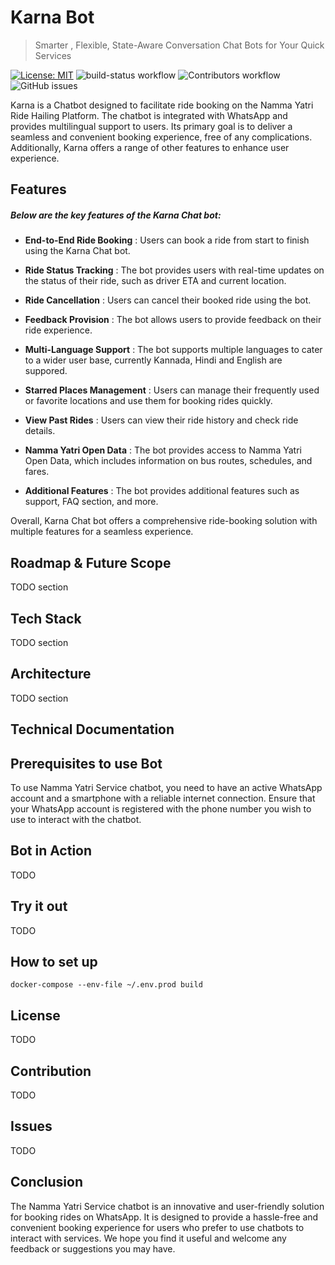 # Karna Bot

<!--  logo & tag goes here -->


> Smarter , Flexible, State-Aware Conversation Chat Bots for Your Quick Services


[![License: MIT](https://img.shields.io/badge/License-MIT-yellow.svg)](https://opensource.org/licenses/MIT)
![build-status workflow](https://github.com/nishanb/Namma-Bot/actions/workflows/app-deploy.yml/badge.svg)
![Contributors workflow](https://img.shields.io/github/contributors/nishanb/Namma-Bot)
![GitHub issues](https://img.shields.io/github/issues/nishanb/Namma-Bot)

Karna is a Chatbot designed to facilitate ride booking on the Namma Yatri Ride Hailing Platform. The chatbot is integrated with WhatsApp and provides multilingual support to users. Its primary goal is to deliver a seamless and convenient booking experience, free of any complications. Additionally, Karna offers a range of other features to enhance user experience.

## Features 
##### Below are the key features of the Karna Chat bot:

-  **End-to-End Ride Booking** : Users can book a ride from start to finish using the Karna Chat bot.


-  **Ride Status Tracking** : The bot provides users with real-time updates on the status of their ride, such as driver ETA and current location.


-  **Ride Cancellation** : Users can cancel their booked ride using the bot.


-  **Feedback Provision** : The bot allows users to provide feedback on their ride experience.


-  **Multi-Language Support** : The bot supports multiple languages to cater to a wider user base, currently Kannada, Hindi and English are suppored.


-  **Starred Places Management** : Users can manage their frequently used or favorite locations and use them for booking rides quickly.


-  **View Past Rides** : Users can view their ride history and check ride details.


-  **Namma Yatri Open Data** : The bot provides access to Namma Yatri Open Data, which includes information on bus routes, schedules, and fares.


-  **Additional Features** : The bot provides additional features such as support, FAQ section, and more.

Overall, Karna Chat bot offers a comprehensive ride-booking solution with multiple features for a seamless experience.

## Roadmap & Future Scope
TODO section

## Tech Stack
TODO section

## Architecture
TODO section

## Technical Documentation

## Prerequisites to use Bot
To use Namma Yatri Service chatbot, you need to have an active WhatsApp account and a smartphone with a reliable internet connection. Ensure that your WhatsApp account is registered with the phone number you wish to use to interact with the chatbot.

## Bot in Action 
TODO 

## Try it out
TODO

## How to set up
`docker-compose --env-file ~/.env.prod build`

## License
TODO

## Contribution
TODO 

## Issues
TODO 

## Conclusion
The Namma Yatri Service chatbot is an innovative and user-friendly solution for booking rides on WhatsApp. It is designed to provide a hassle-free and convenient booking experience for users who prefer to use chatbots to interact with services. We hope you find it useful and welcome any feedback or suggestions you may have.





